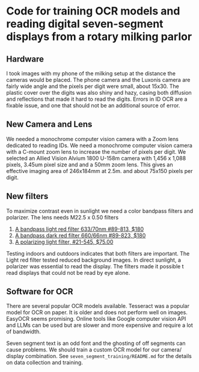 # Code for training OCR models and reading digital seven-segment displays from a rotary milking parlor

## Hardware

I took images with my phone of the milking setup at the distance the cameras would be placed.
The phone camera and the Luxonis camera are fairly wide angle and the pixels per digit were small, about 15x30. 
The plastic cover over the digits was also shiny and hazy, casing both diffusion and reflections that made it hard to
read the digits. Errors in ID OCR are a fixable issue, and one that should not be an additional source of error.

## New Camera and Lens

We needed a monochrome computer vision camera with a Zoom lens dedicated to reading IDs.  We need a monochrome computer vision camera with a C-mount zoom lens to increase the number of pixels per digit.  We selected an Allied Vision Alvium 1800 U-158m camera 
with 1,456 x 1,088 pixels, 3.45um pixel size and and a 50mm zoom lens.  This gives an effective 
imaging area of 246x184mm  at 2.5m. and about 75x150 pixels per digit.

## New filters
To maximize contrast even in sunlight we need a color bandpass filters and polarizer. The lens needs M22.5 x 0.50 filters

1. [A bandpass light red filter 633/70nm #89-813, $180](https://www.edmundoptics.com/p/light-red-m225-x-050-machine-vision-filter/32251/)
2. [A bandpass dark red filter 660/66nm #89-823, $180](https://www.edmundoptics.com/p/dark-red-m225-x-050-machine-vision-filter/32261/)
2. [A polarizing light filter, #21-545, $75.00](https://www.edmundoptics.com/f/mounted-machine-vision-glass-linear-polarizers/39895/)

Testing indoors and outdoors indicates that both filters are important. The Light red filter tested reduced background
images. In direct sunlight, a polarizer was essential to read the display. The filters made it possible t read displays that could not be read by eye alone.    


## Software for OCR

There are several popular OCR models available. Tesseract was a popular model for OCR on paper. It is older and does not perform well on images. EasyOCR seems promising. Online tools like Google computer vision API and LLMs can be used but are slower and more expensive and require a lot of bandwidth.

Seven segment text is an odd font and the ghosting of off segments can cause problems. We should train a custom OCR model for our camera/ display combination. See `seven_segment_training/README.md` for the details on  data collection and training.